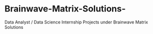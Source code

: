 # Brainwave-Matrix-Solutions-
Data Analyst / Data Science Internship Projects under Brainwave Matrix Solutions
